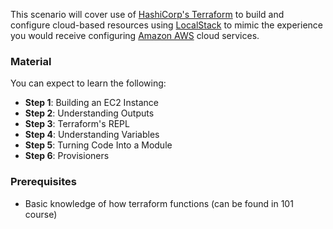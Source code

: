 This scenario will cover use of [HashiCorp's Terraform](https://terraform.io) to build and configure cloud-based resources using [LocalStack](https://localstack.cloud) to mimic the experience you would receive configuring [Amazon AWS](https://aws.amazon.com) cloud services.

### Material

You can expect to learn the following:

* **Step 1**: Building an EC2 Instance
* **Step 2**: Understanding Outputs
* **Step 3**: Terraform's REPL
* **Step 4**: Understanding Variables
* **Step 5**: Turning Code Into a Module
* **Step 6**: Provisioners

### Prerequisites

* Basic knowledge of how terraform functions (can be found in 101 course)
